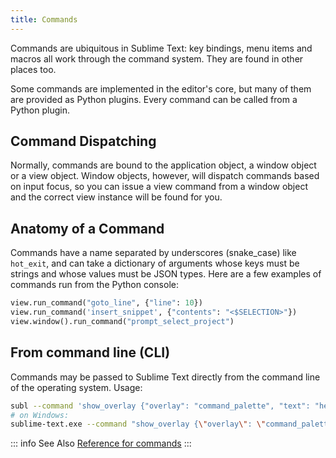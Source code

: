 ```yaml
---
title: Commands
---
```


Commands are ubiquitous in Sublime Text: key bindings, menu items and
macros all work through the command system. They are found in other
places too.

Some commands are implemented in the editor's core, but many of them are
provided as Python plugins. Every command can be called from a Python
plugin.

## Command Dispatching

Normally, commands are bound to the application object, a window object
or a view object. Window objects, however, will dispatch commands based
on input focus, so you can issue a view command from a window object and
the correct view instance will be found for you.

## Anatomy of a Command

Commands have a name separated by underscores (snake_case) like
`hot_exit`, and can take a dictionary of arguments whose keys must be
strings and whose values must be JSON types. Here are a few examples of
commands run from the Python console:

```py
view.run_command("goto_line", {"line": 10})
view.run_command('insert_snippet', {"contents": "<$SELECTION>"})
view.window().run_command("prompt_select_project")
```

## From command line (CLI)

Commands may be passed to Sublime Text directly from the command line
of the operating system. Usage:

```bash
subl --command 'show_overlay {"overlay": "command_palette", "text": "hello"}'
# on Windows:
sublime-text.exe --command "show_overlay {\"overlay\": \"command_palette\", \"text\": \"hello\"}"
```

::: info See Also
[Reference for commands](/reference/commands)
:::

